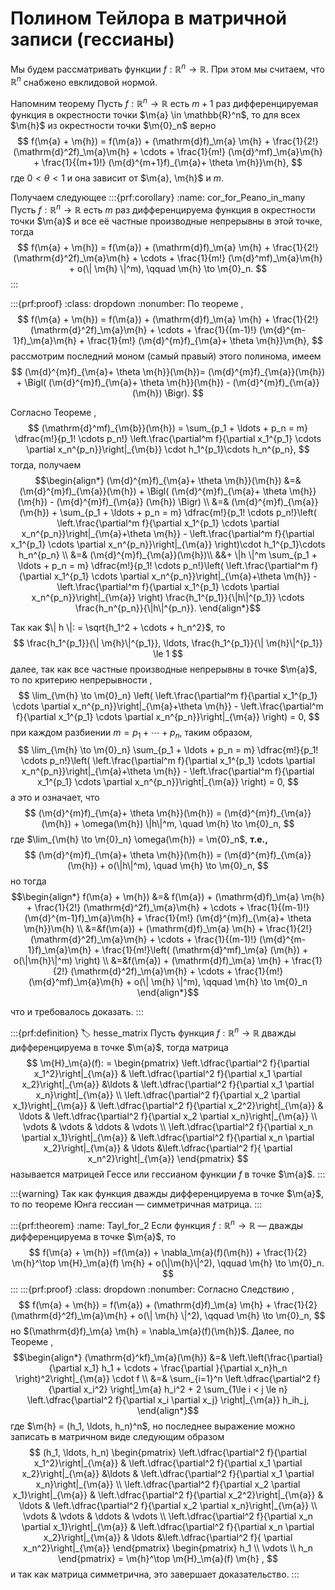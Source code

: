 # Полином Тейлора в матричной записи (гессианы)

Мы будем рассматривать функции $f:\mathbb{R}^n \to \mathbb{R}$. При этом мы считаем, что $\mathbb{R}^n$ снабжено евклидовой нормой.

Напомним теорему [](#Taylor_in_many)
Пусть $f:\mathbb{R}^n \to \mathbb{R}$ есть $m+1$ раз дифференцируемая функция в окрестности точки $\m{a} \in \mathbb{R}^n$, то для всех $\m{h}$ из окрестности точки $\m{0}_n$ верно 
$$
f(\m{a} + \m{h}) = f(\m{a}) + (\mathrm{d}f)_\m{a} \m{h} + \frac{1}{2!} (\mathrm{d}^2f)_\m{a}\m{h} + \cdots + \frac{1}{m!} (\m{d}^mf)_\m{a}\m{h} + \frac{1}{(m+1)!} (\m{d}^{m+1}f)_{\m{a}+ \theta \m{h}}\m{h},
$$
где $0 < \theta < 1$ и она зависит от $\m{a}, \m{h}$ и $m$.

Получаем следующее
:::{prf:corollary}
:name: cor_for_Peano_in_many
Пусть $f:\mathbb{R}^n \to \mathbb{R}$ есть $m$ раз дифференцируема функция в окрестности точки $\m{a}$ и все её частные производные непрерывны в этой точке, тогда
$$
f(\m{a} + \m{h}) = f(\m{a}) + (\mathrm{d}f)_\m{a} \m{h} + \frac{1}{2!} (\mathrm{d}^2f)_\m{a}\m{h} + \cdots + \frac{1}{m!} (\m{d}^mf)_\m{a}\m{h} + o(\| \m{h} \|^m), \qquad \m{h} \to \m{0}_n.
$$
:::

:::{prf:proof}
:class: dropdown
:nonumber:
По теореме [](#Taylor_in_many), 
$$
f(\m{a} + \m{h}) = f(\m{a}) + (\mathrm{d}f)_\m{a} \m{h} + \frac{1}{2!} (\mathrm{d}^2f)_\m{a}\m{h} + \cdots + \frac{1}{(m-1)!} (\m{d}^{m-1}f)_\m{a}\m{h} + \frac{1}{m!} (\m{d}^{m}f)_{\m{a}+ \theta \m{h}}\m{h},
$$
рассмотрим последний моном (самый правый) этого полинома, имеем
$$
(\m{d}^{m}f)_{\m{a}+ \theta \m{h}}(\m{h})= (\m{d}^{m}f)_{\m{a}}(\m{h}) +  \Bigl( (\m{d}^{m}f)_{\m{a}+ \theta \m{h}}(\m{h}) - (\m{d}^{m}f)_{\m{a}} (\m{h}) \Bigr).
$$

Согласно Теореме [](#differential_formula), 
$$
(\mathrm{d}^mf)_{\m{b}}(\m{h}) = \sum_{p_1 + \ldots + p_n = m} \dfrac{m!}{p_1! \cdots p_n!} \left.\frac{\partial^m f}{\partial x_1^{p_1} \cdots \partial x_n^{p_n}}\right|_{\m{b}} \cdot h_1^{p_1}\cdots h_n^{p_n},
$$
тогда, получаем
$$\begin{align*}
(\m{d}^{m}f)_{\m{a}+ \theta \m{h}}(\m{h}) &=& (\m{d}^{m}f)_{\m{a}}(\m{h}) +  \Bigl( (\m{d}^{m}f)_{\m{a}+ \theta \m{h}}(\m{h}) - (\m{d}^{m}f)_{\m{a}} (\m{h}) \Bigr) \\
&=& (\m{d}^{m}f)_{\m{a}}(\m{h}) + \sum_{p_1 + \ldots + p_n = m} \dfrac{m!}{p_1! \cdots p_n!}\left( \left.\frac{\partial^m f}{\partial x_1^{p_1} \cdots \partial x_n^{p_n}}\right|_{\m{a}+\theta \m{h}} - \left.\frac{\partial^m f}{\partial x_1^{p_1} \cdots \partial x_n^{p_n}}\right|_{\m{a}} \right)\cdot h_1^{p_1}\cdots h_n^{p_n} \\
&=& (\m{d}^{m}f)_{\m{a}}(\m{h})\\
&&+ \|h \|^m \sum_{p_1 + \ldots + p_n = m} \dfrac{m!}{p_1! \cdots p_n!}\left( \left.\frac{\partial^m f}{\partial x_1^{p_1} \cdots \partial x_n^{p_n}}\right|_{\m{a}+\theta \m{h}} - \left.\frac{\partial^m f}{\partial x_1^{p_1} \cdots \partial x_n^{p_n}}\right|_{\m{a}} \right) \frac{h_1^{p_1}}{\|h\|^{p_1}} \cdots \frac{h_n^{p_n}}{\|h\|^{p_n}}.
\end{align*}$$

Так как $\| h \|: = \sqrt{h_1^2 + \cdots + h_n^2}$, то 
$$
\frac{h_1^{p_1}}{\| \m{h}\|^{p_1}}, \ldots, \frac{h_1^{p_1}}{\| \m{h}\|^{p_1}} \le 1 
$$
далее, так как все частные производные непрерывны в точке $\m{a}$, то по критерию непрерывности [](#criteria_of_continous),
$$
\lim_{\m{h} \to \m{0}_n} \left( \left.\frac{\partial^m f}{\partial x_1^{p_1} \cdots \partial x_n^{p_n}}\right|_{\m{a}+\theta \m{h}} - \left.\frac{\partial^m f}{\partial x_1^{p_1} \cdots \partial x_n^{p_n}}\right|_{\m{a}} \right) = 0, 
$$
при каждом разбиении $m = p_1 + \cdots + p_n$, таким образом, 
$$
\lim_{\m{h} \to \m{0}_n} \sum_{p_1 + \ldots + p_n = m} \dfrac{m!}{p_1! \cdots p_n!}\left( \left.\frac{\partial^m f}{\partial x_1^{p_1} \cdots \partial x_n^{p_n}}\right|_{\m{a}+\theta \m{h}} - \left.\frac{\partial^m f}{\partial x_1^{p_1} \cdots \partial x_n^{p_n}}\right|_{\m{a}} \right) = 0,
$$
а это и означает, что 
$$
(\m{d}^{m}f)_{\m{a}+ \theta \m{h}}(\m{h}) = (\m{d}^{m}f)_{\m{a}}(\m{h}) + \omega(\m{h}) \|h\|^m, \quad \m{h} \to \m{0}_n,
$$
где $\lim_{\m{h} \to \m{0}_n} \omega(\m{h}) = \m{0}_n$, **т.е.,**
$$
(\m{d}^{m}f)_{\m{a}+ \theta \m{h}}(\m{h}) = (\m{d}^{m}f)_{\m{a}}(\m{h}) + o(\|h\|^m), \quad \m{h} \to \m{0}_n,
$$
но тогда
$$\begin{align*}
f(\m{a} + \m{h}) &=& f(\m{a}) + (\mathrm{d}f)_\m{a} \m{h} + \frac{1}{2!} (\mathrm{d}^2f)_\m{a}\m{h} + \cdots + \frac{1}{(m-1)!} (\m{d}^{m-1}f)_\m{a}\m{h} + \frac{1}{m!} (\m{d}^{m}f)_{\m{a}+ \theta \m{h}}\m{h} \\
&=&f(\m{a}) + (\mathrm{d}f)_\m{a} \m{h} + \frac{1}{2!} (\mathrm{d}^2f)_\m{a}\m{h} + \cdots + \frac{1}{(m-1)!} (\m{d}^{m-1}f)_\m{a}\m{h} + \frac{1}{m!}\left( (\mathrm{d}^mf)_\m{a} (\m{h}) + o(\|\m{h}\|^m) \right) \\
&=&f(\m{a}) + (\mathrm{d}f)_\m{a} \m{h} + \frac{1}{2!} (\mathrm{d}^2f)_\m{a}\m{h} + \cdots + \frac{1}{m!} (\m{d}^mf)_\m{a}\m{h} + o(\| \m{h} \|^m), \qquad \m{h} \to \m{0}_n
\end{align*}$$

что и требовалось доказать.
:::

:::{prf:definition}
:label: hesse_matrix
Пусть функция $f:\mathbb{R}^n \to \mathbb{R}$ дважды дифференцируема в точке $\m{a}$, тогда матрица
$$
\m{H}_\m{a}(f): = \begin{pmatrix}
\left.\dfrac{\partial^2 f}{\partial x_1^2}\right|_{\m{a}} & \left.\dfrac{\partial^2 f}{\partial x_1 \partial x_2}\right|_{\m{a}} &\ldots & \left.\dfrac{\partial^2 f}{\partial x_1 \partial x_n}\right|_{\m{a}} \\
\left.\dfrac{\partial^2 f}{\partial x_2 \partial x_1}\right|_{\m{a}} & \left.\dfrac{\partial^2 f}{\partial x_2^2}\right|_{\m{a}} & \ldots & \left.\dfrac{\partial^2 f}{\partial x_2 \partial x_n}\right|_{\m{a}} \\
\vdots & \vdots & \ddots & \vdots \\
\left.\dfrac{\partial^2 f}{\partial x_n \partial x_1}\right|_{\m{a}} & \left.\dfrac{\partial^2 f}{\partial x_n \partial x_2}\right|_{\m{a}} & \ldots &\left.\dfrac{\partial^2 f}{ \partial x_n^2}\right|_{\m{a}}
\end{pmatrix}
$$
называется матрицей Гессе или гессианом функции $f$ в точке $\m{a}$.
:::

:::{warning}
Так как функция дважды дифференцируема в точке $\m{a}$, то по теореме Юнга [](#Yong) гессиан — симметричная матрица.
:::

:::{prf:theorem}
:name: Tayl_for_2
Если функция $f:\mathbb{R}^n \to \mathbb{R}$ — дважды дифференцируема в точке $\m{a}$, то
$$
f(\m{a} + \m{h}) =f(\m{a}) + \nabla_\m{a}(f)(\m{h}) + \frac{1}{2} \m{h}^\top \m{H}_\m{a}(f) \m{h} + o(\|\m{h}\|^2), \qquad \m{h} \to \m{0}_n.
$$
:::
:::{prf:proof}
:class: dropdown
:nonumber:
Согласно Следствию [](#cor_for_Peano_in_many), 
$$
f(\m{a} + \m{h}) = f(\m{a}) + (\mathrm{d}f)_\m{a} \m{h} + \frac{1}{2} (\mathrm{d}^2f)_\m{a}\m{h} + o(\| \m{h} \|^2), \qquad \m{h} \to \m{0}_n,
$$
но $(\mathrm{d}f)_\m{a} \m{h} = \nabla_\m{a}(f)(\m{h})$. Далее, по Теореме [](#differential_formula),
$$\begin{align*}
(\mathrm{d}^kf)_\m{a}(\m{h})  &=& \left.\left(\frac{\partial}{\partial x_1} h_1 + \cdots + \frac{\partial }{\partial x_n}h_n \right)^2\right|_{\m{a}} \cdot f \\
&=& \sum_{i=1}^n \left.\dfrac{\partial^2 f}{\partial x_i^2} \right|_\m{a} h_i^2 + 2 \sum_{1\le i < j \le n}  \left.\dfrac{\partial^2 f}{\partial x_i \partial x_j} \right|_{\m{a}} h_ih_j,
\end{align*}$$
где $\m{h} = (h_1, \ldots, h_n)^n$, но последнее выражение можно записать в матричном виде следующим образом
$$
(h_1, \ldots, h_n) \begin{pmatrix}
\left.\dfrac{\partial^2 f}{\partial x_1^2}\right|_{\m{a}} & \left.\dfrac{\partial^2 f}{\partial x_1 \partial x_2}\right|_{\m{a}} &\ldots & \left.\dfrac{\partial^2 f}{\partial x_1 \partial x_n}\right|_{\m{a}} \\
\left.\dfrac{\partial^2 f}{\partial x_2 \partial x_1}\right|_{\m{a}} & \left.\dfrac{\partial^2 f}{\partial x_2^2}\right|_{\m{a}} & \ldots & \left.\dfrac{\partial^2 f}{\partial x_2 \partial x_n}\right|_{\m{a}} \\
\vdots & \vdots & \ddots & \vdots \\
\left.\dfrac{\partial^2 f}{\partial x_n \partial x_1}\right|_{\m{a}} & \left.\dfrac{\partial^2 f}{\partial x_n \partial x_2}\right|_{\m{a}} & \ldots &\left.\dfrac{\partial^2 f}{ \partial x_n^2}\right|_{\m{a}}
\end{pmatrix} \begin{pmatrix}
h_1 \\ \vdots \\ h_n
\end{pmatrix}  =  \m{h}^\top \m{H}_\m{a}(f) \m{h} ,
$$
и так как матрица симметрична, это завершает доказательство.
:::